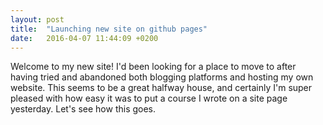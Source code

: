 ```yaml
---
layout: post
title:  "Launching new site on github pages"
date:   2016-04-07 11:44:09 +0200
---
```


Welcome to my new site! I'd been looking for a place to move to after having tried and abandoned both blogging platforms and hosting my own website. <!--more-->
This seems to be a great halfway house, and certainly I'm super pleased with how easy it was to put a course I wrote on a site page yesterday. 
Let's see how this goes.
